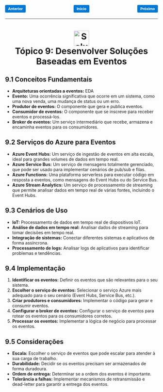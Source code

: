 <!-- markmap -->
<style>
.button {
  padding: 5px 10px;
  font-size: 12px;
  font-weight: bold;
  text-align: center;
  text-decoration: none;
  background-color: #0078d4;
  color: white;
  border-radius: 3px;
  transition: background-color 0.3s;
}

.button:hover {
  background-color: #005a9e;
}

.button-container {
  display: flex;
  justify-content: space-between;
  align-items: center;
  margin-bottom: 10px;
}

.divider {
  border-top: 1px solid rgb(65, 66, 67); /* Tom de cinza das linhas do Markdown */
  margin: 20px 0;
}
</style>

<div class="button-container">
  <a href="topico_8_implementar_o_gerenciamento_de_api.md" class="button">Anterior</a>
  <a href="az-204_markmap.md" class="button">Início</a>
  <a href="topico_10_desenvolver_solucoes_baseadas_em_mensagens.md" class="button">Próximo</a>
</div>

<div class="divider"></div>

# <div style="text-align: center; width:100%;"><img src="https://learn.microsoft.com/pt-br/training/achievements/az-204-develop-event-based-solutions.svg" alt="Soluções Baseadas em Eventos" width="50" height="50"> <br /> **Tópico 9: Desenvolver Soluções Baseadas em Eventos**</div>

## **9.1 Conceitos Fundamentais**

* **Arquiteturas orientadas a eventos:** EDA
* **Evento:** Uma ocorrência significativa que ocorre em um sistema, como uma nova venda, uma mudança de status ou um erro.
* **Produtor de eventos:** O componente que gera e publica eventos.
* **Consumidor de eventos:** O componente que se inscreve para receber eventos e processá-los.
* **Broker de eventos:** Um serviço intermediário que recebe, armazena e encaminha eventos para os consumidores.

## **9.2 Serviços do Azure para Eventos**

* **Azure Event Hubs:** Um serviço de ingestão de eventos em alta escala, ideal para grandes volumes de dados em tempo real.
* **Azure Service Bus:** Um serviço de mensagens totalmente gerenciado, que pode ser usado para implementar cenários de pub/sub e filas.
* **Azure Functions:** Uma plataforma serverless para executar código em resposta a eventos, como mensagens do Event Hubs ou do Service Bus.
* **Azure Stream Analytics:** Um serviço de processamento de streaming que permite analisar dados em tempo real de várias fontes, incluindo o Event Hubs.

## **9.3 Cenários de Uso**

* **IoT:** Processamento de dados em tempo real de dispositivos IoT.
* **Análise de dados em tempo real:** Analisar dados de streaming para tomar decisões em tempo real.
* **Integração de sistemas:** Conectar diferentes sistemas e aplicativos de forma assíncrona.
* **Processamento de logs:** Analisar logs de aplicativos para identificar problemas e tendências.

## **9.4 Implementação**

1. **Identificar os eventos:** Definir os eventos que são relevantes para o seu sistema.
2. **Escolher o serviço de eventos:** Selecionar o serviço Azure mais adequado para o seu cenário (Event Hubs, Service Bus, etc.).
3. **Criar produtores e consumidores:** Implementar o código para gerar e consumir eventos.
4. **Configurar o broker de eventos:** Configurar o serviço de eventos para rotear os eventos para os consumidores corretos.
5. **Processar os eventos:** Implementar a lógica de negócio para processar os eventos.

## **9.5 Considerações**

* **Escala:** Escolher o serviço de eventos que pode escalar para atender à sua carga de trabalho.
* **Durabilidade:** Decidir se os eventos precisam ser armazenados de forma duradoura.
* **Ordem de entrega:** Determinar se a ordem dos eventos é importante.
* **Tolerância a falhas:** Implementar mecanismos de retransmissão e dead-letter para garantir a entrega dos eventos.
